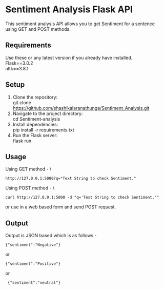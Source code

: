 # Sentiment Analysis Flask API
This sentiment analysis API allows you to get Sentiment for a sentence using GET and POST methods.

## Requirements
Use these or any latest  version if you already have installed.\
    Flask==3.0.2\
    nltk==3.8.1

## Setup 

1. Clone the repository:\
    git clone https://github.com/shashikalaranathunga/Sentiment_Analysis.git
2. Navigate to the project directory:\
    cd Sentiment-analysis
3. Install dependencies:\
    pip install -r requirements.txt
4. Run the Flask server:\
    flask run


## Usage
Using GET method - \

    http://127.0.0.1:5000?q="Text String to check Sentiment."
Using POST method - \

    curl http://127.0.0.1:5000 -d "q='Text String to check Sentiment.'"
or use in a web based form and send POST request.
## Output
Output is JSON based which is as follows -

    {"sentiment":"Negative"}
or

    {"sentiment":"Positive"}

or 

     {"sentiment":"neutral"}

